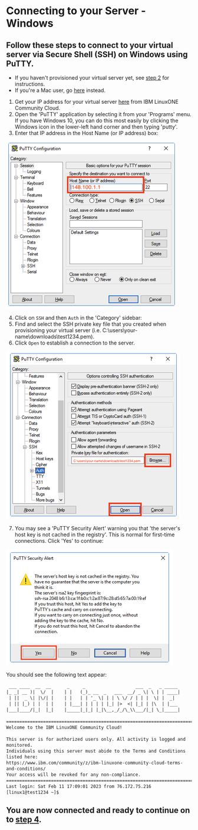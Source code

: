 # Connecting to your Server - Windows
## Follow these steps to connect to your virtual server via Secure Shell (SSH) on Windows using PuTTY.
* If you haven't provisioned your virtual server yet, see [step 2](./2_provision.md) for instructions.
* If you're a Mac user, go [here](./3_mac_connect.md) instead.
1) Get your IP address for your virtual server [here](https://linuxone.cloud.marist.edu/#/instance) from IBM LinuxONE Community Cloud.
2) Open the 'PuTTY' application by selecting it from your 'Programs' menu. If you have Windows 10, you can do this most easily by clicking the Windows icon in the lower-left hand corner and then typing 'putty'.
3) Enter that IP address in the Host Name (or IP address) box:

![PuTTY Dialog Box](../images/PuTTY.png)

4) Click on `SSH` and then `Auth` in the 'Category' sidebar:
5) Find and select the SSH private key file that you created when provisioning your virtual server (i.e. C:\users\your-name\downloads\test1234.pem).
6) Click `Open` to establish a connection to the server.

![PuTTY Auth Box](../images/PuTTY-Auth.png)

7) You may see a 'PuTTY Security Alert' warning you that 'the server's host key is not cached in the registry'. This is normal for first-time connections. Click 'Yes' to continue:

![Putty Security Alert](../images/PuTTY-Security-Alert.png)

You should see the following text appear:
```
 ___ ____  __  __      _     _                   ___  _   _ _____
|_ _| __ )|  \/  |    | |   (_)_ __  _   ___  __/ _ \| \ | | ____|
 | ||  _ \| |\/| |    | |   | | '_ \| | | \ \/ / | | |  \| |  _|
 | || |_) | |  | |    | |___| | | | | |_| |>  <| |_| | |\  | |___
|___|____/|_|  |_|    |_____|_|_| |_|\__,_/_/\_\\___/|_| \_|_____|

=================================================================================
Welcome to the IBM LinuxONE Community Cloud!

This server is for authorized users only. All activity is logged and monitored.
Individuals using this server must abide to the Terms and Conditions listed here:
https://www.ibm.com/community/z/ibm-linuxone-community-cloud-terms-and-conditions/
Your access will be revoked for any non-compliance.
==================================================================================
Last login: Sat Feb 11 17:09:01 2023 from 76.172.75.216
[linux1@test1234 ~]$
```

## You are now connected and ready to continue on to [step 4](./4_navigate.md).